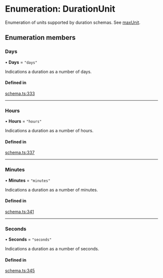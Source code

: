 # Enumeration: DurationUnit

Enumeration of units supported by duration schemas. See [maxUnit](../interfaces/DurationSchema.md#maxunit).

## Enumeration members

### Days

• **Days** = `"days"`

Indications a duration as a number of days.

#### Defined in

[schema.ts:333](https://github.com/coda/packs-sdk/blob/main/schema.ts#L333)

___

### Hours

• **Hours** = `"hours"`

Indications a duration as a number of hours.

#### Defined in

[schema.ts:337](https://github.com/coda/packs-sdk/blob/main/schema.ts#L337)

___

### Minutes

• **Minutes** = `"minutes"`

Indications a duration as a number of minutes.

#### Defined in

[schema.ts:341](https://github.com/coda/packs-sdk/blob/main/schema.ts#L341)

___

### Seconds

• **Seconds** = `"seconds"`

Indications a duration as a number of seconds.

#### Defined in

[schema.ts:345](https://github.com/coda/packs-sdk/blob/main/schema.ts#L345)
